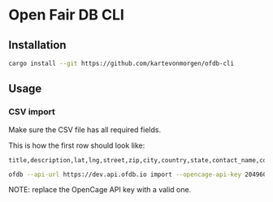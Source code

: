 # Open Fair DB CLI

## Installation

```sh
cargo install --git https://github.com/kartevonmorgen/ofdb-cli
```

## Usage

### CSV import

Make sure the CSV file has all required fields.

This is how the first row should look like:

```csv
title,description,lat,lng,street,zip,city,country,state,contact_name,contact_email,contact_phone,opening_hours,founded_on,tags,homepage,license,image_url,image_link_url
```

```sh
ofdb --api-url https://dev.api.ofdb.io import --opencage-api-key 2049603a30ec4cb8a96c2c7fe662dc96 --report-file import-report.json entries.csv
```

NOTE: replace the OpenCage API key with a valid one.
